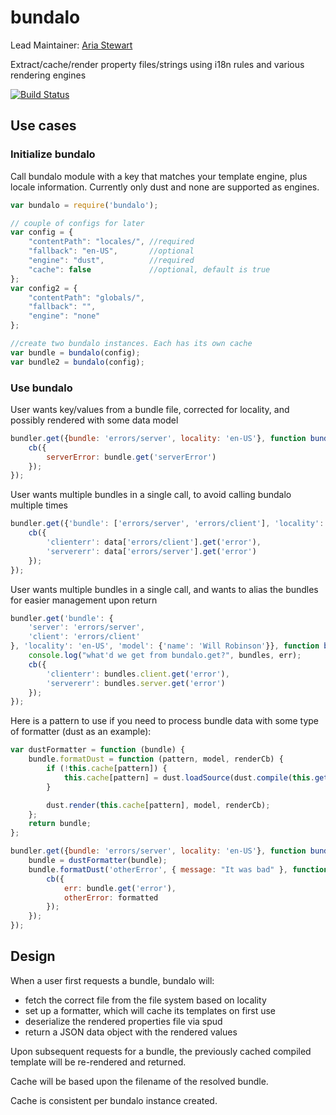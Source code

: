 bundalo
======
Lead Maintainer: [Aria Stewart](https://github.com/aredridel)  

Extract/cache/render property files/strings using i18n rules and various rendering engines

[![Build Status](https://travis-ci.org/krakenjs/bundalo.svg?branch=master)](https://travis-ci.org/krakenjs/bundalo)

## Use cases

### Initialize bundalo

Call bundalo module with a key that matches your template engine, plus locale information.
Currently only dust and none are supported as engines.

```javascript
var bundalo = require('bundalo');

// couple of configs for later
var config = {
    "contentPath": "locales/", //required
    "fallback": "en-US",       //optional
    "engine": "dust",          //required
    "cache": false             //optional, default is true
};
var config2 = {
    "contentPath": "globals/",
    "fallback": "",
    "engine": "none"
};

//create two bundalo instances. Each has its own cache
var bundle = bundalo(config);
var bundle2 = bundalo(config);

```

### Use bundalo

User wants key/values from a bundle file, corrected for locality, and possibly rendered with some data model

```javascript
bundler.get({bundle: 'errors/server', locality: 'en-US'}, function bundaloReturn(err, bundle) {
    cb({
        serverError: bundle.get('serverError')
    });
});
```

User wants multiple bundles in a single call, to avoid calling bundalo multiple times

```javascript
bundler.get({'bundle': ['errors/server', 'errors/client'], 'locality': 'en-US',  'model': {'name': 'Will Robinson'}}, function bundaloReturn(err, data) {
    cb({
        'clienterr': data['errors/client'].get('error'),
        'servererr': data['errors/server'].get('error')
    });
});
```

User wants multiple bundles in a single call, and wants to alias the bundles for easier management upon return

```javascript
bundler.get('bundle': {
    'server': 'errors/server',
    'client': 'errors/client'
}, 'locality': 'en-US', 'model': {'name': 'Will Robinson'}}, function bundaloReturn(err, bundles) {
    console.log("what'd we get from bundalo.get?", bundles, err);
    cb({
        'clienterr': bundles.client.get('error'),
        'servererr': bundles.server.get('error')
    });
});
```

Here is a pattern to use if you need to process bundle data with some type of formatter (dust as an example):

```javascript
var dustFormatter = function (bundle) {
    bundle.formatDust = function (pattern, model, renderCb) {
        if (!this.cache[pattern]) {
            this.cache[pattern] = dust.loadSource(dust.compile(this.get(pattern)));
        }

        dust.render(this.cache[pattern], model, renderCb);
    };
    return bundle;
};

bundler.get({bundle: 'errors/server', locality: 'en-US'}, function bundaloReturn(err, bundle) {
    bundle = dustFormatter(bundle);
    bundle.formatDust('otherError', { message: "It was bad" }, function (err, formatted) {
        cb({
            err: bundle.get('error'),
            otherError: formatted
        });
    });
});
```

## Design

When a user first requests a bundle, bundalo will:
* fetch the correct file from the file system based on locality
* set up a formatter, which will cache its templates on first use
* deserialize the rendered properties file via spud
* return a JSON data object with the rendered values

Upon subsequent requests for a bundle, the previously cached compiled template will be re-rendered and returned.

Cache will be based upon the filename of the resolved bundle.

Cache is consistent per bundalo instance created.
